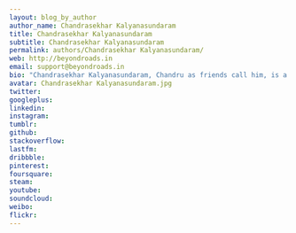 ```yaml
---
layout: blog_by_author
author_name: Chandrasekhar Kalyanasundaram
title: Chandrasekhar Kalyanasundaram
subtitle: Chandrasekhar Kalyanasundaram
permalink: authors/Chandrasekhar Kalyanasundaram/
web: http://beyondroads.in
email: support@beyondroads.in
bio: "Chandrasekhar Kalyanasundaram, Chandru as friends call him, is a Bangalore based naturalist and wildlife Photographer. He run a Travel & Photography company BeyondRoads and conducts wildlife tours"
avatar: Chandrasekhar Kalyanasundaram.jpg
twitter: 
googleplus:
linkedin:
instagram:
tumblr:
github:
stackoverflow:
lastfm:
dribbble:
pinterest:
foursquare:
steam:
youtube:
soundcloud:
weibo:
flickr:
---
```

